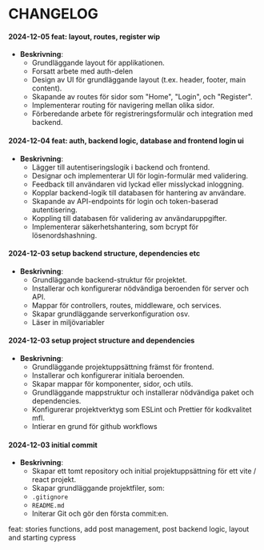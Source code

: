 # CHANGELOG

#### 2024-12-05 feat: layout, routes, register wip

- **Beskrivning**:
  - Grundläggande layout för applikationen.
  - Forsatt arbete med auth-delen
  - Design av UI för grundläggande layout (t.ex. header, footer, main content).
  - Skapande av routes för sidor som "Home", "Login", och "Register".
  - Implementerar routing för navigering mellan olika sidor.
  - Förberedande arbete för registreringsformulär och integration med backend.

#### 2024-12-04 feat: auth, backend logic, database and frontend login ui

- **Beskrivning**:
  - Lägger till autentiseringslogik i backend och frontend.
  - Designar och implementerar UI för login-formulär med validering.
  - Feedback till användaren vid lyckad eller misslyckad inloggning.
  - Kopplar backend-logik till databasen för hantering av användare.
  - Skapande av API-endpoints för login och token-baserad autentisering.
  - Koppling till databasen för validering av användaruppgifter.
  - Implementerar säkerhetshantering, som bcrypt för lösenordshashning.

#### 2024-12-03 setup backend structure, dependencies etc

- **Beskrivning**:
  - Grundläggande backend-struktur för projektet.
  - Installerar och konfigurerar nödvändiga beroenden för server och API.
  - Mappar för controllers, routes, middleware, och services.
  - Skapar grundläggande serverkonfiguration osv.
  - Läser in miljövariabler

#### 2024-12-03 setup project structure and dependencies

- **Beskrivning**:
  - Grundläggande projektuppsättning främst för frontend.
  - Installerar och konfigurerar initiala beroenden.
  - Skapar mappar för komponenter, sidor, och utils.
  - Grundläggande mappstruktur och installerar nödvändiga paket och dependencies.
  - Konfigurerar projektverktyg som ESLint och Prettier för kodkvalitet mfl.
  - Intierar en grund för github workflows

#### 2024-12-03 initial commit

- **Beskrivning**:
  - Skapar ett tomt repository och initial projektuppsättning för ett vite / react projekt.
  - Skapar grundläggande projektfiler, som:
  - `.gitignore`
  - `README.md`
  - Initerar Git och gör den första commit:en.

feat: stories functions, add post management, post backend logic, layout and starting cypress

